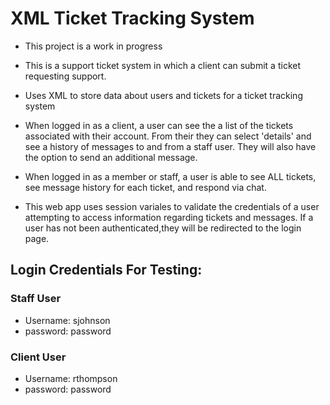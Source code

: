 # XML Ticket Tracking System</h2>
- This project is a work in progress 

- This is a support ticket system in which a client can submit a ticket requesting support.

- Uses XML to store data about users and tickets for a ticket tracking system

- When logged in as a client, a user can see the a list of the tickets associated with their account. From their they can select 'details' and see a history of messages to and from a staff user. They will also have the option to send an additional message.

- When logged in as a member or staff, a user is able to see ALL tickets, see message history for each ticket, and respond via chat. 

- This web app uses session variales to validate the credentials of a user attempting to access information regarding tickets and messages. If a user has not been authenticated,they will be redirected to the login page. 

## Login Credentials For Testing:</h3>
### Staff User
- Username: sjohnson</li>
- password: password</li>
    
### Client User
- Username: rthompson</li>
- password: password</li>
